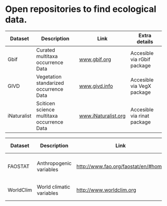 # Open repositories to find ecological data.  

Dataset  | Description | Link | Extra details
------------- | ------------- | ------------- | -------------
Gbif  | Curated multitaxa occurrence Data | www.gbif.org | Accesible via rGbif package
GIVD | Vegetation standarized occurrence Data | www.givd.info | Accesible via VegX package
iNaturalist  | Sciticen science multitaxa occurrence Data | www.iNaturalist.org | Accesible via rinat package

Dataset  | Description | Link | Extra details
------------- | ------------- | ------------- | -------------
FAOSTAT | Anthropogenic variables | http://www.fao.org/faostat/en/#home | Accesible via FAOSTAT package
WorldClim | World climatic variables | http://www.worldclim.org | Extracted by raster package


